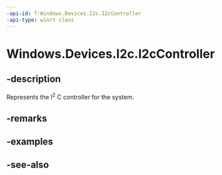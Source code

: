 ----api-id: T:Windows.Devices.I2c.I2cController
-api-type: winrt class
---<!-- Class syntax.public class I2cController : Windows.Devices.I2c.II2cController--># Windows.Devices.I2c.I2cController## -descriptionRepresents the I<sup>2</sup> C controller for the system.## -remarks## -examples## -see-also